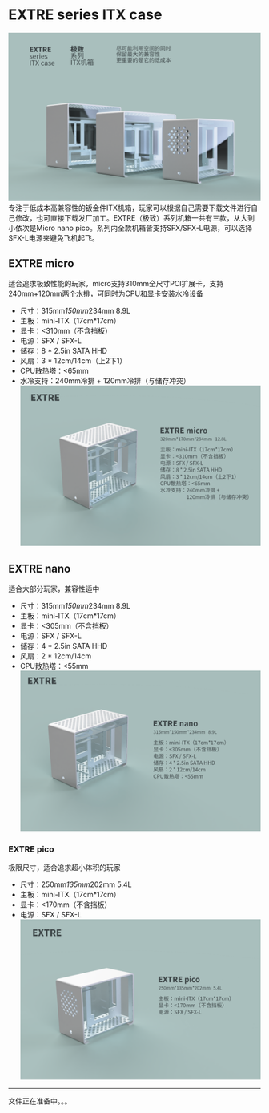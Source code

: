 # EXTRE series ITX case
![main](https://github.com/AngeeloLee/EXTRE-ITX-case/blob/master/images/main.png)
专注于低成本高兼容性的钣金件ITX机箱，玩家可以根据自己需要下载文件进行自己修改，也可直接下载发厂加工。EXTRE（极致）系列机箱一共有三款，从大到小依次是Micro nano pico。系列内全款机箱皆支持SFX/SFX-L电源，可以选择SFX-L电源来避免飞机起飞。

## EXTRE micro
适合追求极致性能的玩家，micro支持310mm全尺寸PCI扩展卡，支持240mm+120mm两个水排，可同时为CPU和显卡安装水冷设备
- 尺寸：315mm*150mm*234mm 8.9L
- 主板：mini-ITX（17cm*17cm）
- 显卡：<310mm（不含挡板）
- 电源：SFX / SFX-L
- 储存：8 * 2.5in SATA HHD
- 风扇：3 * 12cm/14cm（上2下1）
- CPU散热塔：<65mm
- 水冷支持：240mm冷排 + 120mm冷排（与储存冲突）
![micro](https://github.com/AngeeloLee/EXTRE-ITX-case/blob/master/images/micro.png)

## EXTRE nano
适合大部分玩家，兼容性适中
- 尺寸：315mm*150mm*234mm 8.9L
- 主板：mini-ITX（17cm*17cm）
- 显卡：<305mm（不含挡板）
- 电源：SFX / SFX-L
- 储存：4 * 2.5in SATA HHD
- 风扇：2 * 12cm/14cm
- CPU散热塔：<55mm
![nano](https://github.com/AngeeloLee/EXTRE-ITX-case/blob/master/images/nano.png)

### EXTRE pico
极限尺寸，适合追求超小体积的玩家
- 尺寸：250mm*135mm*202mm   5.4L
- 主板：mini-ITX（17cm*17cm）
- 显卡：<170mm（不含挡板）
- 电源：SFX / SFX-L
![pico](https://github.com/AngeeloLee/EXTRE-ITX-case/blob/master/images/pico.png)

----------

文件正在准备中。。。

